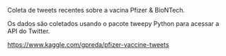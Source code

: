 Coleta de tweets recentes sobre a vacina Pfizer & BioNTech.

Os dados são coletados usando o pacote tweepy Python para acessar a API do Twitter.

https://www.kaggle.com/gpreda/pfizer-vaccine-tweets
